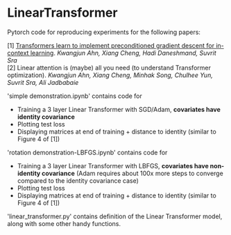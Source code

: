 # LinearTransformer
Pytorch code for reproducing experiments for the following papers:

[1] [Transformers learn to implement preconditioned gradient descent for in-context learning](https://arxiv.org/abs/2306.00297).  *Kwangjun Ahn, Xiang Cheng, Hadi Daneshmand, Suvrit Sra*  
[2] Linear attention is (maybe) all you need (to understand Transformer optimization).  *Kwangjun Ahn, Xiang Cheng, Minhak Song, Chulhee Yun, Suvrit Sra, Ali Jadbabaie*

'simple demonstration.ipynb' contains code for
- Training a 3 layer Linear Transformer with SGD/Adam, **covariates have identity covariance**
- Plotting test loss
- Displaying matrices at end of training + distance to identity (similar to Figure 4 of [1])

'rotation demonstration-LBFGS.ipynb' contains code for
- Training a 3 layer Linear Transformer with LBFGS, **covariates have non-identity covariance** (Adam requires about 100x more steps to converge compared to the identity covariance case)
- Plotting test loss
- Displaying matrices at end of training + distance to identity (similar to Figure 4 of [1])

'linear_transformer.py' contains definition of the Linear Transformer model, along with some other handy functions.
